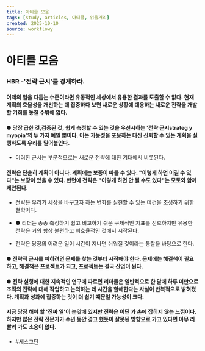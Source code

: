 ```yaml
---
title: 아티클 모음
tags: [study, articles, 아티클, 읽을거리]
created: 2025-10-10
source: workflowy
---
```


# 아티클 모음


### HBR -'전략 근시'를 경계하라.



#### 어제의 일을 다듬는 수준이라면 유동적인 세상에서 유용한 결과를 도출할 수 없다. 현재 계획의 효율성을 개선하는 데 집중하다 보면 새로운 상황에 대응하는 새로운 전략을 개발할 기회를 놓칠 수밖에 없다.



#### ● 당장 급한 것,검증된 것, 쉽게 측정할 수 있는 것을 우선시하는 '전략 근시strateg y myopia'의 두 가지 예일 뿐이다. 이는 가능성을 포용하는 대신 신뢰할 수 있는 계획을 실행하도록 우리를 밀어붙인다.


- 이러한 근시는 부분적으로는 새로운 전략에 대한 기대에서 비롯된다.


#### 전략은 단순히 계획이 아니다. 계획에는 보증이 따를 수 있다. "이렇게 하면 이길 수 있다"는 보장이 있을 수 있다. 반면에 전략은 "이렇게 하면 안 될 수도 있다"는 모토와 함께 제안된다.


- 전략은 우리가 세상을 바꾸고자 하는 변화를 실현할 수 있는 여건을 조성하기 위한 철학이다.

- ● 리더는 종종 측정하기 쉽고 비교하기 쉬운 구체적인 지표를 선호하지만 유용한 전략은 거의 항상 불편하고 비효율적인 것에서 시작된다.

- 전략은 당장의 어려운 일이 시간이 지나면 쉬워질 것이라는 통찰을 바탕으로 한다.


#### ● 전략적 근시를 피하려면 문제를 찾는 것부터 시작해야 한다. 문제에는 해결책이 필요 하고, 해결책은 프로젝트가 되고, 프로젝트는 결국 산업이 된다.



#### ● 전략 실행에 대한 지속적인 연구에 따르면 리더들은 일반적으로 한 달에 하루 미만으로 조직의 전략에 대해 작업하고 논의하는 데 시간을 할애한다는 사실이 반복적으로 밝혀졌다. 계획과 성과에 집중하는 것이 더 쉽기 때문일 가능성이 크다.



#### 지금 당장 해야 할 '진짜 일'이 눈앞에 있지만 전략은 어딘 가 손에 잡히지 않는 느낌이다. 하지만 많은 전략 전문가가 수년 동안 경고 했듯이 잘못된 방향으로 가고 있다면 아무 리 빨리 가도 소용이 없다.


- #세스고딘
